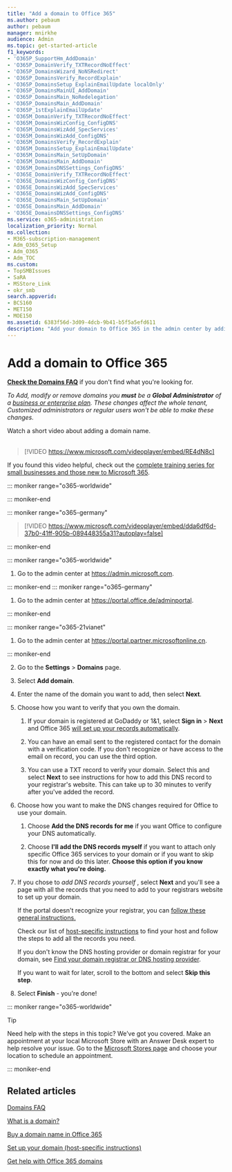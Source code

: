 ```yaml
---
title: "Add a domain to Office 365"
ms.author: pebaum
author: pebaum
manager: mnirkhe
audience: Admin
ms.topic: get-started-article
f1_keywords:
- 'O365P_SupportHm_AddDomain'
- 'O365P_DomainVerify_TXTRecordNoEffect'
- 'O365P_DomainsWizard_NoNSRedirect'
- 'O365P_DomainsVerify_RecordExplain'
- 'O365P_DomainsSetup_ExplainEmailUpdate localOnly'
- 'O365P_DomainsMainUI_AddDomain'
- 'O365P_DomainsMain_NoRedelegation'
- 'O365P_DomainsMain_AddDomain'
- 'O365P_1stExplainEmailUpdate'
- 'O365M_DomainVerify_TXTRecordNoEffect'
- 'O365M_DomainsWizConfig_ConfigDNS'
- 'O365M_DomainsWizAdd_SpecServices'
- 'O365M_DomainsWizAdd_ConfigDNS'
- 'O365M_DomainsVerify_RecordExplain'
- 'O365M_DomainsSetup_ExplainEmailUpdate'
- 'O365M_DomainsMain_SetUpDomain'
- 'O365M_DomainsMain_AddDomain'
- 'O365M_DomainsDNSSettings_ConfigDNS'
- 'O365E_DomainVerify_TXTRecordNoEffect'
- 'O365E_DomainsWizConfig_ConfigDNS'
- 'O365E_DomainsWizAdd_SpecServices'
- 'O365E_DomainsWizAdd_ConfigDNS'
- 'O365E_DomainsMain_SetUpDomain'
- 'O365E_DomainsMain_AddDomain'
- 'O365E_DomainsDNSSettings_ConfigDNS'
ms.service: o365-administration
localization_priority: Normal
ms.collection: 
- M365-subscription-management
- Adm_O365_Setup
- Adm_O365
- Adm_TOC
ms.custom:
- TopSMBIssues
- SaRA
- MSStore_Link
- okr_smb
search.appverid:
- BCS160
- MET150
- MOE150
ms.assetid: 6383f56d-3d09-4dcb-9b41-b5f5a5efd611
description: "Add your domain to Office 365 in the admin center by adding a DNS record at your DNS host. The setup wizard walks you through the process."
---
```


# Add a domain to Office 365

 **[Check the Domains FAQ](domains-faq.md)** if you don't find what you're looking for. 
  
 *To Add, modify or remove domains you **must** be a **Global Administrator** of a [business or enterprise plan](https://products.office.com/business/office). These changes affect the whole tenant, *Customized administrators* or *regular users* won't be able to make these changes.*  

Watch a short video about adding a domain name.<br><br>

> [!VIDEO https://www.microsoft.com/videoplayer/embed/RE4dN8c] 

If you found this video helpful, check out the [complete training series for small businesses and those new to Microsoft 365](https://support.office.com/article/6ab4bbcd-79cf-4000-a0bd-d42ce4d12816).

::: moniker range="o365-worldwide"
  
::: moniker-end

::: moniker range="o365-germany"

> [!VIDEO https://www.microsoft.com/videoplayer/embed/dda6df6d-37b0-41ff-905b-089448355a31?autoplay=false]
  
::: moniker-end

::: moniker range="o365-worldwide"

1. Go to the admin center at <a href="https://go.microsoft.com/fwlink/p/?linkid=2024339" target="_blank">https://admin.microsoft.com</a>.

::: moniker-end
::: moniker range="o365-germany"

1. Go to the admin center at <a href="https://go.microsoft.com/fwlink/p/?linkid=848041" target="_blank">https://portal.office.de/adminportal</a>.

::: moniker-end

::: moniker range="o365-21vianet"

1. Go to the admin center at <a href="https://go.microsoft.com/fwlink/p/?linkid=850627" target="_blank">https://portal.partner.microsoftonline.cn</a>.

::: moniker-end
    
2. Go to the **Settings** > **Domains** page. 

3. Select **Add domain**.
    
4. Enter the name of the domain you want to add, then select **Next**.
    
5. Choose how you want to verify that you own the domain.
    
    1. If your domain is registered at GoDaddy or 1&amp;1, select **Sign in** > **Next** and Office 365 [will set up your records automatically](../get-help-with-domains/domain-connect.md).
    
    2. You can have an email sent to the registered contact for the domain with a verification code. If you don't recognize or have access to the email on record, you can use the third option.
    
    3. You can use a TXT record to verify your domain. Select this and select **Next** to see instructions for how to add this DNS record to your registrar's website. This can take up to 30 minutes to verify after you've added the record. 
    
6. Choose how you want to make the DNS changes required for Office to use your domain.
    
    1. Choose **Add the DNS records for me** if you want Office to configure your DNS automatically. 
    
  
    2. Choose **I'll add the DNS records myself** if you want to attach only specific Office 365 services to your domain or if you want to skip this for now and do this later. **Choose this option if you know exactly what you're doing.**
    
7. If you chose to  *add DNS records yourself*  , select **Next** and you'll see a page with all the records that you need to add to your registrars website to set up your domain. 
    
  
  
    If the portal doesn't recognize your registrar, you can [follow these general instructions.](../get-help-with-domains/create-dns-records-at-any-dns-hosting-provider.md)
    
    Check our list of [host-specific instructions](https://support.office.com/article/ae950c9e-e8d9-4108-b0cb-449156998580) to find your host and follow the steps to add all the records you need. 
    
    If you don't know the DNS hosting provider or domain registrar for your domain, see [Find your domain registrar or DNS hosting provider](../get-help-with-domains/find-your-domain-registrar.md).
    
    If you want to wait for later, scroll to the bottom and select **Skip this step**.
    
8. Select **Finish** - you're done! 

::: moniker range="o365-worldwide"

> [!TIP]
> Need help with the steps in this topic? We’ve got you covered. Make an appointment at your local Microsoft Store with an Answer Desk expert to help resolve your issue. Go to the [Microsoft Stores page](https://go.microsoft.com/fwlink/?LinkID=2041482) and choose your location to schedule an appointment.

::: moniker-end

## Related articles

[Domains FAQ](domains-faq.md)

[What is a domain?](../get-help-with-domains/what-is-a-domain.md)

[Buy a domain name in Office 365](../get-help-with-domains/buy-a-domain-name.md)

[Set up your domain (host-specific instructions)](../get-help-with-domains/set-up-your-domain-host-specific-instructions.md)

[Get help with Office 365 domains](get-help-with-domains.md)
